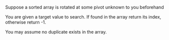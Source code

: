 Suppose a sorted array is rotated at some pivot unknown to you beforehand

You are given a target value to search. If found in the array return its index, otherwise return -1.

You may assume no duplicate exists in the array.
